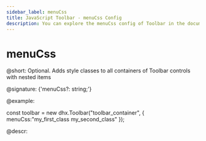 ```yaml
---
sidebar_label: menuCss
title: JavaScript Toolbar - menuCss Config 
description: You can explore the menuCss config of Toolbar in the documentation of the DHTMLX JavaScript UI library. Browse developer guides and API reference, try out code examples and live demos, and download a free 30-day evaluation version of DHTMLX Suite 7.
---
```


# menuCss

@short: Optional. Adds style classes to all containers of Toolbar controls with nested items 

@signature: {'menuCss?: string;'}

@example:
<style>
    .my_first_class {
        /*some styles*/
    }
 
    .my_second_class {
        /*some styles*/
    }
</style>

const toolbar = new dhx.Toolbar("toolbar_container", {
    menuCss:"my_first_class my_second_class"
});

@descr:
